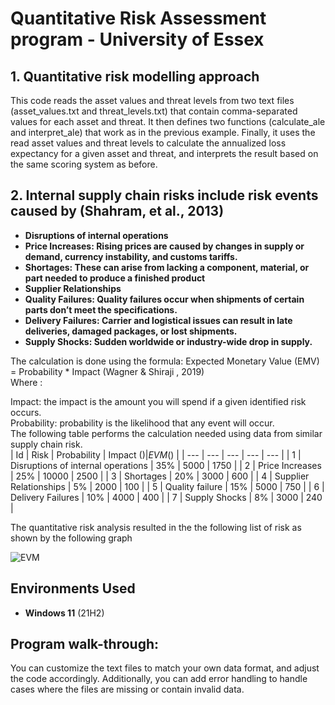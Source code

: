 <h1>Quantitative Risk Assessment program - University of Essex</h1>



<h2>1.	Quantitative risk modelling approach</h2>
This code reads the asset values and threat levels from two text files (asset_values.txt and threat_levels.txt) that contain comma-separated values for each asset and threat. It then defines two functions (calculate_ale and interpret_ale) that work as in the previous example. Finally, it uses the read asset values and threat levels to calculate the annualized loss expectancy for a given asset and threat, and interprets the result based on the same scoring system as before.
<br />


<h2>2.	Internal supply chain risks include risk events caused by (Shahram, et al., 2013)</h2>

- <b>Disruptions of internal operations</b> 
- <b>Price Increases: Rising prices are caused by changes in supply or demand, currency instability, and customs tariffs.</b>
- <b>Shortages: These can arise from lacking a component, material, or part needed to produce a finished product</b> 
- <b>Supplier Relationships</b> 
- <b>Quality Failures: Quality failures occur when shipments of certain parts don’t meet the specifications.</b> 
- <b>Delivery Failures: Carrier and logistical issues can result in late deliveries, damaged packages, or lost shipments.</b> 
- <b>Supply Shocks: Sudden worldwide or industry-wide drop in supply.</b> 

The calculation is done using the formula:  Expected Monetary Value (EMV) = Probability * Impact (Wagner & Shiraji , 2019)
<br />
 Where :
 <br />
 
Impact: the impact is the amount you will spend if a given identified risk occurs.
<br />
Probability: probability is the likelihood that any event will occur. 
<br />
The following table performs the calculation needed using data from similar supply chain risk.
<br />
| Id  | Risk | Probability | Impact ($) | EVM ($) |
| --- | --- | --- | --- | --- |
| 1	| Disruptions of internal operations	| 35%	| 5000	| 1750 |
| 2	| Price Increases	 | 25%	| 10000	| 2500 |
| 3	| Shortages	| 20%	| 3000	| 600 |
| 4	| Supplier Relationships	| 5%	| 2000	 | 100 |
| 5	| Quality failure	| 15%	| 5000	 | 750 |
| 6	| Delivery Failures	| 10%	| 4000	 | 400 |
| 7	| Supply Shocks	| 8%	| 3000	| 240 |

The quantitative risk analysis resulted in the the following list of risk as shown by the following graph
<br />

![EVM](https://github.com/falsoqatri/qualitative_risk_assessment_LAB/assets/134807849/16826796-4c48-4438-b56b-90cee52337df)

<h2>Environments Used </h2>

- <b>Windows 11</b> (21H2)

<h2>Program walk-through:</h2>

<p align="left">
You can customize the text files to match your own data format, and adjust the code accordingly. Additionally, you can add error handling to handle cases where the files are missing or contain invalid data.
<br />
